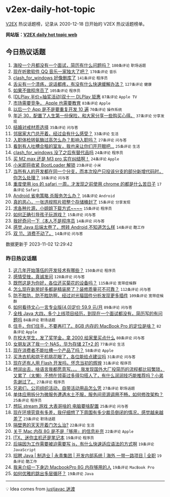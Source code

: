 # v2ex-daily-hot-topic

[V2EX](https://www.v2ex.com/) 热议话题榜，记录从 2020-12-18 日开始的 V2EX 热议话题榜单。

**网站版：[V2EX daily hot topic web](https://boojack.github.io/v2ex-daily-hot-topic-web/)**

## 今日热议话题

<!-- TODAY BEGIN -->

1. [海投一个月都没有一个面试，简历有什么问题吗？](https://www.v2ex.com/t/987692) `180条评论` `职场话题`
1. [现在听歌软件 QQ 音乐一家独大了吧？](https://www.v2ex.com/t/987721) `170条评论` `音乐`
1. [clash_for_windows 好像删库了](https://www.v2ex.com/t/987884) `141条评论` `程序员`
1. [舌尖有一个溃疡，说话都疼，有没有什么快速缓解办法？](https://www.v2ex.com/t/987754) `127条评论` `健康`
1. [如果不做程序员了](https://www.v2ex.com/t/987785) `105条评论` `程序员`
1. [[DLPlay 半价+抽奖活动]双十一 DLPlay 钜惠](https://www.v2ex.com/t/987699) `87条评论` `Apple TV`
1. [市场需要竞争， Apple 也需要教育](https://www.v2ex.com/t/987737) `83条评论` `Apple`
1. [以后一个 App 是不是要重复开发 10 遍](https://www.v2ex.com/t/987761) `70条评论` `操作系统`
1. [年近 30，配置了人生第一份保险，和大家分享一些购买心得。](https://www.v2ex.com/t/987917) `37条评论` `分享发现`
1. [结婚对戒材质选择](https://www.v2ex.com/t/987881) `35条评论` `问与答`
1. [邻居家大门总开着，经过会有什么感受？](https://www.v2ex.com/t/987773) `33条评论` `生活`
1. [入职体检转氨酶过高怎么办？影响入职吗？](https://www.v2ex.com/t/987743) `27条评论` `问与答`
1. [看到有人吐槽合租的室友，我也来让你们开开眼吧...](https://www.v2ex.com/t/987867) `25条评论` `生活`
1. [clash_for_windows 没了之后有替代品吗](https://www.v2ex.com/t/987907) `24条评论` `程序员`
1. [买 M2 max 还是 M3 pro 实在纠结啊！](https://www.v2ex.com/t/987777) `24条评论` `Apple`
1. [小米即将收紧 BootLoader 解锁](https://www.v2ex.com/t/987964) `23条评论` `小米`
1. [当所有人的开发都在同一个分支，而本次投产只投该分支的部分新增代码时，你怎么处理？](https://www.v2ex.com/t/987832) `18条评论` `问与答`
1. [重度使用 ios 的 safari 一周，才发现之前使用 chrome 的都是什么苦日子](https://www.v2ex.com/t/987933) `17条评论` `Safari`
1. [Android 省电策略 杀服务怎么办？](https://www.v2ex.com/t/987828) `16条评论` `Android`
1. [真的恶心，一张违规照片把整个存储桶封了](https://www.v2ex.com/t/987928) `15条评论` `分享发现`
1. [求各种片源，小姐姐下载方式~~~~](https://www.v2ex.com/t/987903) `15条评论` `程序员`
1. [如何正确引导孩子玩游戏？](https://www.v2ex.com/t/987824) `15条评论` `问与答`
1. [我好奇问一下（本人不是程序员](https://www.v2ex.com/t/987953) `14条评论` `问与答`
1. [感觉 Java 后端太卷了，想转 Android,不知道怎么样](https://www.v2ex.com/t/987934) `14条评论` `酷工作`
1. [双 11，消费不动了。](https://www.v2ex.com/t/987908) `14条评论` `问与答`

数据更新于 2023-11-02 12:29:42

<!-- TODAY END -->

### 昨日热议话题

<!-- YESTERDAY BEGIN -->

1. [这几年开始落伍的开发技术有哪些？](https://www.v2ex.com/t/987300) `150条评论` `程序员`
1. [感情受挫，真诚发问](https://www.v2ex.com/t/987536) `128条评论` `问与答`
1. [既然这是为你好，各位还买菊花的设备吗？](https://www.v2ex.com/t/987326) `115条评论` `宽带症候群`
1. [怎么现在新房好多都是精装房了？装修质量可不可靠？](https://www.v2ex.com/t/987299) `112条评论` `问与答`
1. [防不胜防，防不胜防啊，经过对光猫固件分析发现更多插件](https://www.v2ex.com/t/987392) `109条评论` `宽带症候群`
1. [如何看待文心一言专业版(4.0)定价 59.9 元/月](https://www.v2ex.com/t/987341) `89条评论` `问与答`
1. [全栈 Java 大四，多个上线项目经历，到现在一个面试都没有，简历写的有问题吗](https://www.v2ex.com/t/987463) `84条评论` `职场话题`
1. [住手，你们住手，不要再打了。8GB 内存的 MacBook Pro 的定位是啥？](https://www.v2ex.com/t/987428) `82条评论` `Apple`
1. [在校大学生，发了奖学金，拿 2000 给家里买点什么](https://www.v2ex.com/t/987450) `80条评论` `问与答`
1. [女朋友送了我一个 NAS，华为存储 2T*2 的](https://www.v2ex.com/t/987380) `77条评论` `生活`
1. [现在消费者不能吐槽一个产品了吗？](https://www.v2ex.com/t/987446) `58条评论` `Apple`
1. [买洗衣机和烘干机挑花眼了，各位能给点建议吗](https://www.v2ex.com/t/987566) `31条评论` `问与答`
1. [现在还有人用 Flash 开发吗，怀念当初的辉煌](https://www.v2ex.com/t/987402) `31条评论` `程序员`
1. [想润出去，啥语言我都愿意写。。。 我发现国外大厂投简历的流程都比较繁琐，又累了（太懒）不想在领英过多得勾搭人了，有什么润润技巧能推荐吗？小弟先谢过了。](https://www.v2ex.com/t/987634) `27条评论` `程序员`
1. [兄弟们，公司组织活动，自带活动用品怎么凭](https://www.v2ex.com/t/987489) `27条评论` `职场话题`
1. [单体应用拆分为微服务遭遇水土不服，服务间资源调用不畅，如何修改架构？](https://www.v2ex.com/t/987593) `25条评论` `程序员`
1. [想玩 stream 游戏 大表哥啥的 电脑要啥配置](https://www.v2ex.com/t/987308) `25条评论` `问与答`
1. [现在环境究竟有多差，我仔细想了下周围有多少裁员倒闭的情况，感觉越来越差了](https://www.v2ex.com/t/987591) `23条评论` `职场话题`
1. [隔壁男的天天开着门怎么治?](https://www.v2ex.com/t/987646) `22条评论` `生活`
1. [关于 Mac 内存 8G 是不是「够用」的信息补充](https://www.v2ex.com/t/987360) `22条评论` `Apple`
1. [ITX、迷你主机还是笔记本](https://www.v2ex.com/t/987659) `19条评论` `程序员`
1. [后端因为工作需要被迫需要写 js，有什么快速适应语法的方式啊](https://www.v2ex.com/t/987627) `19条评论` `JavaScript`
1. [招聘 Java | 制造业 | 永青集团 | 开发内部系统 | 海外 一带一路项目 | 全职](https://www.v2ex.com/t/987475) `19条评论` `酷工作`
1. [我来介绍一下身边 MacbookPro 8G 内存够用的人](https://www.v2ex.com/t/987482) `19条评论` `MacBook Pro`
1. [如何优雅的跳出多层循环？](https://www.v2ex.com/t/987376) `19条评论` `Java`

<!-- YESTERDAY END -->

---

💡 Idea comes from [justjavac 迷渡](https://github.com/justjavac/)
